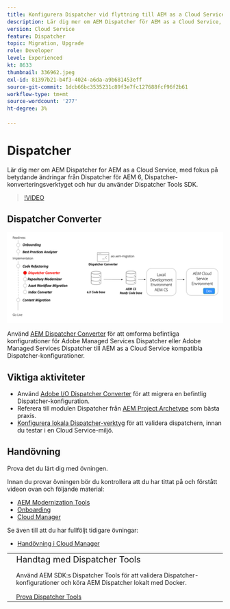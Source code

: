 ```yaml
---
title: Konfigurera Dispatcher vid flyttning till AEM as a Cloud Service
description: Lär dig mer om AEM Dispatcher för AEM as a Cloud Service, Dispatcher-konverteringsverktyget och hur du använder Dispatcher Tools SDK.
version: Cloud Service
feature: Dispatcher
topic: Migration, Upgrade
role: Developer
level: Experienced
kt: 8633
thumbnail: 336962.jpeg
exl-id: 81397b21-b4f3-4024-a6da-a9b681453eff
source-git-commit: 1dcb66bc3535231c89f3e7fc127688fcf96f2b61
workflow-type: tm+mt
source-wordcount: '277'
ht-degree: 3%

---
```



# Dispatcher

Lär dig mer om AEM Dispatcher for AEM as a Cloud Service, med fokus på betydande ändringar från Dispatcher för AEM 6, Dispatcher-konverteringsverktyget och hur du använder Dispatcher Tools SDK.

>[!VIDEO](https://video.tv.adobe.com/v/336962/?quality=12&learn=on)

## Dispatcher Converter

![Dispatcher Converter](./assets/dispatcher-converter-diagram.png)

Använd [AEM Dispatcher Converter](https://experienceleague.adobe.com/docs/experience-manager-cloud-service/moving/refactoring-tools/dispatcher-transformation-utility-tools.html) för att omforma befintliga konfigurationer för Adobe Managed Services Dispatcher eller Adobe Managed Services Dispatcher till AEM as a Cloud Service kompatibla Dispatcher-konfigurationer.

## Viktiga aktiviteter

+ Använd [Adobe I/O Dispatcher Converter](https://github.com/adobe/aio-cli-plugin-aem-cloud-service-migration#aio-aem-migrationdispatcher-converter) för att migrera en befintlig Dispatcher-konfiguration.
+ Referera till modulen Dispatcher från [AEM Project Archetype](https://github.com/adobe/aem-project-archetype/tree/develop/src/main/archetype/dispatcher.cloud) som bästa praxis.
+ [Konfigurera lokala Dispatcher-verktyg](https://experienceleague.adobe.com/docs/experience-manager-learn/cloud-service/local-development-environment-set-up/dispatcher-tools.html) för att validera dispatchern, innan du testar i en Cloud Service-miljö.

## Handövning

Prova det du lärt dig med övningen.

Innan du provar övningen bör du kontrollera att du har tittat på och förstått videon ovan och följande material:

+ [AEM Modernization Tools](./aem-modernization-tools.md)
+ [Onboarding](./onboarding.md)
+ [Cloud Manager](./cloud-manager.md)

Se även till att du har fullföljt tidigare övningar:

+ [Handövning i Cloud Manager](./cloud-manager.md#hands-on-exercise)

<table style="border-width:0">
    <tr>
        <td style="width:150px">
            <a  rel="noreferrer"
                target="_blank"
                href="https://github.com/adobe/aem-cloud-engineering-video-series-exercises/tree/session5-dispatcher#cloud-acceleration-bootcamp---session-5-dispatcher"><img alt="Handövande GitHub-databas" src="./assets/github.png"/>
            </a>        
        </td>
        <td style="width:100%;margin-bottom:1rem;">
            <div style="font-size:1.25rem;font-weight:400;">Handtag med Dispatcher Tools</div>
            <p style="margin:1rem 0">
                Använd AEM SDK:s Dispatcher Tools för att validera Dispatcher-konfigurationer och köra AEM Dispatcher lokalt med Docker.
            </p>
            <a  rel="noreferrer"
                target="_blank"
                href="https://github.com/adobe/aem-cloud-engineering-video-series-exercises/tree/session5-dispatcher#cloud-acceleration-bootcamp---session-5-dispatcher" class="spectrum-Button spectrum-Button--primary spectrum-Button--sizeM">
                <span class="spectrum-Button-label has-no-wrap has-text-weight-bold">Prova Dispatcher Tools</span>
            </a>
        </td>
    </tr>
</table>
